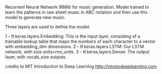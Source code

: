 Recurrent Neural Network (RNN) for music generation.
Model trained to learn the patterns in raw sheet music in ABC notation and then use this model to generate new music.

Three layers are used to define the model:

1 - tf.keras.layers.Embedding: This is the input layer, consisting of a trainable lookup table that maps the numbers of each character to a vector with embedding_dim dimensions.
2 - tf.keras.layers.LSTM: Our LSTM network, with size units=rnn_units.
3 - tf.keras.layers.Dense: The output layer, with vocab_size outputs.

credits to MIT Introduction to Deep Learning
http://introtodeeplearning.com
